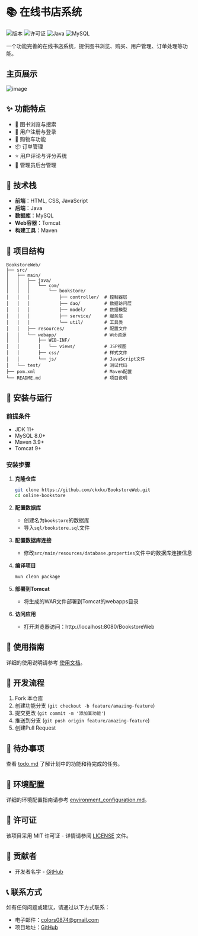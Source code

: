 # 📚 在线书店系统

![版本](https://img.shields.io/badge/版本-1.0.0-blue.svg)
![许可证](https://img.shields.io/badge/许可证-MIT-green.svg)
![Java](https://img.shields.io/badge/Java-11+-orange.svg)
![MySQL](https://img.shields.io/badge/MySQL-8.0+-lightgrey.svg)

一个功能完善的在线书店系统，提供图书浏览、购买、用户管理、订单处理等功能。

## 主页展示
![image](https://github.com/user-attachments/assets/66b26a0d-6d0c-413e-998e-2104278f7c9b)


## ✨ 功能特点

- 📖 图书浏览与搜索
- 👤 用户注册与登录
- 🛒 购物车功能
- 📦 订单管理
- ⭐ 用户评论与评分系统
- 👑 管理员后台管理

## 🔧 技术栈

- **前端**：HTML, CSS, JavaScript
- **后端**：Java
- **数据库**：MySQL
- **Web容器**：Tomcat
- **构建工具**：Maven

## 📂 项目结构

```
BookstoreWeb/
├── src/
│   ├── main/
│   │   ├── java/
│   │   │   └── com/
│   │   │       └── bookstore/
│   │   │           ├── controller/  # 控制器层
│   │   │           ├── dao/         # 数据访问层
│   │   │           ├── model/       # 数据模型
│   │   │           ├── service/     # 服务层
│   │   │           └── util/        # 工具类
│   │   ├── resources/               # 配置文件
│   │   └── webapp/                  # Web资源
│   │       ├── WEB-INF/
│   │       │   └── views/           # JSP视图
│   │       ├── css/                 # 样式文件
│   │       └── js/                  # JavaScript文件
│   └── test/                        # 测试代码
├── pom.xml                          # Maven配置
└── README.md                        # 项目说明
```

## 🚀 安装与运行

### 前提条件

- JDK 11+
- MySQL 8.0+
- Maven 3.9+
- Tomcat 9+

### 安装步骤

1. **克隆仓库**
   ```bash
   git clone https://github.com/ckxkx/BookstoreWeb.git
   cd online-bookstore
   ```

2. **配置数据库**
   - 创建名为`bookstore`的数据库
   - 导入`sql/bookstore.sql`文件

3. **配置数据库连接**
   - 修改`src/main/resources/database.properties`文件中的数据库连接信息

4. **编译项目**
   ```bash
   mvn clean package
   ```

5. **部署到Tomcat**
   - 将生成的WAR文件部署到Tomcat的webapps目录

6. **访问应用**
   - 打开浏览器访问：http://localhost:8080/BookstoreWeb

## 📖 使用指南

详细的使用说明请参考 [使用文档](development_documentation.md)。

## 🔄 开发流程

1. Fork 本仓库
2. 创建功能分支 (`git checkout -b feature/amazing-feature`)
3. 提交更改 (`git commit -m '添加某功能'`)
4. 推送到分支 (`git push origin feature/amazing-feature`)
5. 创建Pull Request

## 📝 待办事项

查看 [todo.md](todo.md) 了解计划中的功能和待完成的任务。

## 🔧 环境配置

详细的环境配置指南请参考 [environment_configuration.md](environment_configuration.md)。

## 📄 许可证

该项目采用 MIT 许可证 - 详情请参阅 [LICENSE](LICENSE) 文件。

## 👥 贡献者

- 开发者名字 - [GitHub](https://github.com/zhuhuichen)

## 📞 联系方式

如有任何问题或建议，请通过以下方式联系：

- 电子邮件：colors0874@gmail.com
- 项目地址：[GitHub](https://github.com/ckxkx/BookstoreWeb.git) 
